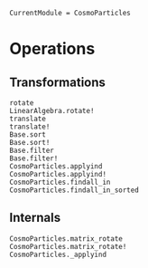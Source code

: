 ```@meta
CurrentModule = CosmoParticles
```

# Operations

## Transformations

```@docs
rotate
LinearAlgebra.rotate!
translate
translate!
Base.sort
Base.sort!
Base.filter
Base.filter!
CosmoParticles.applyind
CosmoParticles.applyind!
CosmoParticles.findall_in
CosmoParticles.findall_in_sorted
```


## Internals

```@docs
CosmoParticles.matrix_rotate
CosmoParticles.matrix_rotate!
CosmoParticles._applyind
```
